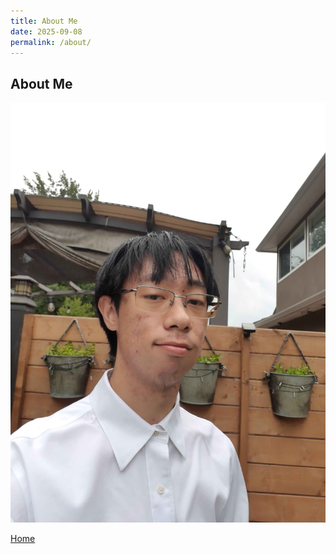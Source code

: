 ```yaml
---
title: About Me
date: 2025-09-08
permalink: /about/
---
```


## About Me

![Me!](/docs/assets/pic.jpg)

[Home](https://jovkun.github.io)
